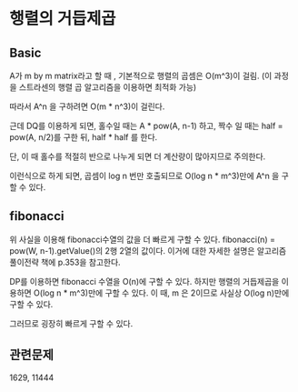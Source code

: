 # 행렬의 거듭제곱

## Basic

A가 m by m matrix라고 할 때 , 기본적으로 행렬의 곱셈은 O(m^3)이 걸림. (이 과정을 스트라센의 행렬 곱 알고리즘을 이용하면 최적화 가능)

따라서 A^n 을 구하려면 O(m * n^3)이 걸린다.

근데 DQ를 이용하게 되면, 홀수일 때는 A * pow(A, n-1) 하고, 짝수 일 때는 half = pow(A, n/2)를 구한 뒤, half * half 를 한다.

단, 이 때 홀수를 적절히 반으로 나누게 되면 더 계산량이 많아지므로 주의한다.

이런식으로 하게 되면, 곱셈이 log n 번만 호출되므로 O(log n * m^3)만에 A^n 을 구할 수 있다.

## fibonacci

위 사실을 이용해 fibonacci수열의 값을 더 빠르게 구할 수 있다.
fibonacci(n) = pow(W, n-1).getValue()의 2행 2열의 값이다. 이거에 대한 자세한 설명은 알고리즘 풀이전략 책에 p.353을 참고한다.

DP를 이용하면 fibonacci 수열을 O(n)에 구할 수 있다. 하지만 행렬의 거듭제곱을 이용하면 O(log n * m^3)만에 구할 수 있다. 이 때, m 은 2이므로 사실상 O(log n)만에 구할 수 있다.

그러므로 굉장히 빠르게 구할 수 있다.

## 관련문제

1629, 11444
